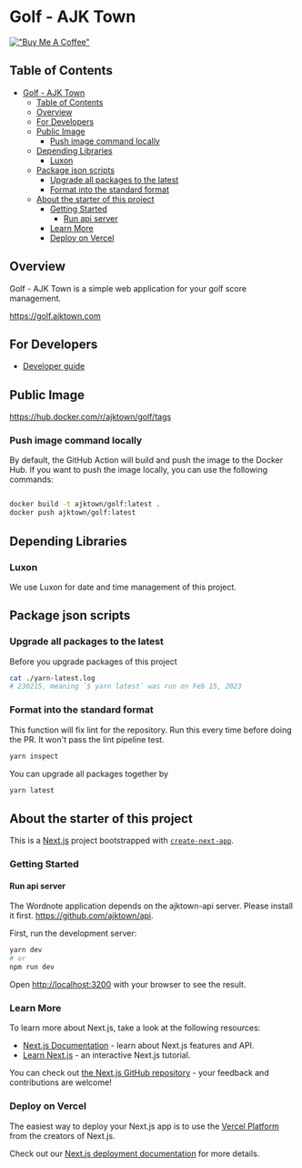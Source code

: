# Golf - AJK Town

[!["Buy Me A Coffee"](https://www.buymeacoffee.com/assets/img/custom_images/orange_img.png)](https://www.buymeacoffee.com/mlajkim)


## Table of Contents

<!-- TOC -->

- [Golf - AJK Town](#golf---ajk-town)
  - [Table of Contents](#table-of-contents)
  - [Overview](#overview)
  - [For Developers](#for-developers)
  - [Public Image](#public-image)
    - [Push image command locally](#push-image-command-locally)
  - [Depending Libraries](#depending-libraries)
    - [Luxon](#luxon)
  - [Package json scripts](#package-json-scripts)
    - [Upgrade all packages to the latest](#upgrade-all-packages-to-the-latest)
    - [Format into the standard format](#format-into-the-standard-format)
  - [About the starter of this project](#about-the-starter-of-this-project)
    - [Getting Started](#getting-started)
      - [Run api server](#run-api-server)
    - [Learn More](#learn-more)
    - [Deploy on Vercel](#deploy-on-vercel)

<!-- /TOC -->

## Overview

Golf - AJK Town is a simple web application for your golf score management.

https://golf.ajktown.com


## For Developers
- [Developer guide](https://github.com/ajktown/docs/tree/main/dev_golf)

## Public Image

https://hub.docker.com/r/ajktown/golf/tags


### Push image command locally
By default, the GitHub Action will build and push the image to the Docker Hub. If you want to push the image locally, you can use the following commands:
```sh

docker build -t ajktown/golf:latest .
docker push ajktown/golf:latest

```

## Depending Libraries

### Luxon

We use Luxon for date and time management of this project.

## Package json scripts

### Upgrade all packages to the latest

Before you upgrade packages of this project
```bash
cat ./yarn-latest.log
# 230215, meaning `$ yarn latest` was run on Feb 15, 2023
```

### Format into the standard format

This function will fix lint for the repository. Run this every time before doing the PR. It won't pass the lint pipeline test.
```bash
yarn inspect
```

You can upgrade all packages together by
```bash
yarn latest
```

## About the starter of this project

This is a [Next.js](https://nextjs.org/) project bootstrapped with [`create-next-app`](https://github.com/vercel/next.js/tree/canary/packages/create-next-app).

### Getting Started

#### Run api server
The Wordnote application depends on the ajktown-api server.
Please install it first. https://github.com/ajktown/api.


First, run the development server:

```bash
yarn dev
# or
npm run dev
```

Open [http://localhost:3200](http://localhost:3200) with your browser to see the result.


### Learn More

To learn more about Next.js, take a look at the following resources:

- [Next.js Documentation](https://nextjs.org/docs) - learn about Next.js features and API.
- [Learn Next.js](https://nextjs.org/learn) - an interactive Next.js tutorial.

You can check out [the Next.js GitHub repository](https://github.com/vercel/next.js/) - your feedback and contributions are welcome!

### Deploy on Vercel

The easiest way to deploy your Next.js app is to use the [Vercel Platform](https://vercel.com/new?utm_medium=default-template&filter=next.js&utm_source=create-next-app&utm_campaign=create-next-app-readme) from the creators of Next.js.

Check out our [Next.js deployment documentation](https://nextjs.org/docs/deployment) for more details.
